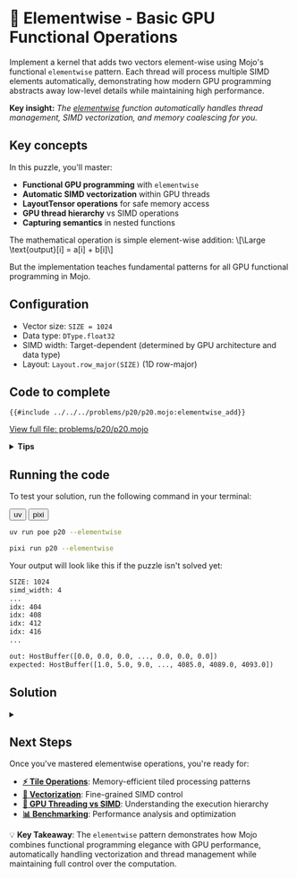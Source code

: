 # 🔰 Elementwise - Basic GPU Functional Operations

Implement a kernel that adds two vectors element-wise using Mojo's functional `elementwise` pattern. Each thread will process multiple SIMD elements automatically, demonstrating how modern GPU programming abstracts away low-level details while maintaining high performance.

**Key insight:** _The [elementwise](https://docs.modular.com/mojo/stdlib/algorithm/functional/elementwise/) function automatically handles thread management, SIMD vectorization, and memory coalescing for you._

## Key concepts

In this puzzle, you'll master:
- **Functional GPU programming** with `elementwise`
- **Automatic SIMD vectorization** within GPU threads
- **LayoutTensor operations** for safe memory access
- **GPU thread hierarchy** vs SIMD operations
- **Capturing semantics** in nested functions

The mathematical operation is simple element-wise addition:
\\[\Large \text{output}[i] = a[i] + b[i]\\]

But the implementation teaches fundamental patterns for all GPU functional programming in Mojo.

## Configuration

- Vector size: `SIZE = 1024`
- Data type: `DType.float32`
- SIMD width: Target-dependent (determined by GPU architecture and data type)
- Layout: `Layout.row_major(SIZE)` (1D row-major)

## Code to complete

```mojo
{{#include ../../../problems/p20/p20.mojo:elementwise_add}}
```
<a href="{{#include ../_includes/repo_url.md}}/blob/main/problems/p20/p20.mojo" class="filename">View full file: problems/p20/p20.mojo</a>

<details>
<summary><strong>Tips</strong></summary>

<div class="solution-tips">

### 1. **Understanding the function structure**
The `elementwise` function expects a nested function with this exact signature:
```mojo
@parameter
@always_inline
fn your_function[simd_width: Int, rank: Int](indices: IndexList[rank]) capturing -> None:
    # Your implementation here
```

**Why each part matters:**
- `@parameter`: Enables compile-time specialization for optimal GPU code generation
- `@always_inline`: Forces inlining to eliminate function call overhead in GPU kernels
- `capturing`: Allows access to variables from the outer scope (the input/output tensors)
- `IndexList[rank]`: Provides multi-dimensional indexing (rank=1 for vectors, rank=2 for matrices)

### 2. **Index extraction and SIMD processing**
```mojo
idx = indices[0]  # Extract linear index for 1D operations
```
This `idx` represents the **starting position** for a SIMD vector, not a single element. If `SIMD_WIDTH=4` (GPU-dependent), then:
- Thread 0 processes elements `[0, 1, 2, 3]` starting at `idx=0`
- Thread 1 processes elements `[4, 5, 6, 7]` starting at `idx=4`
- Thread 2 processes elements `[8, 9, 10, 11]` starting at `idx=8`
- And so on...

### 3. **SIMD loading pattern**
```mojo
a_simd = a.load[simd_width](idx, 0)  # Load 4 consecutive floats (GPU-dependent)
b_simd = b.load[simd_width](idx, 0)  # Load 4 consecutive floats (GPU-dependent)
```
The second parameter `0` is the dimension offset (always 0 for 1D vectors). This loads a **vectorized chunk** of data in a single operation. The exact number of elements loaded depends on your GPU's SIMD capabilities.

### 4. **Vector arithmetic**
```mojo
result = a_simd + b_simd  # SIMD addition of 4 elements simultaneously (GPU-dependent)
```
This performs element-wise addition across the entire SIMD vector in parallel - much faster than 4 separate scalar additions.

### 5. **SIMD storing**
```mojo
output.store[simd_width](idx, 0, result)  # Store 4 results at once (GPU-dependent)
```
Writes the entire SIMD vector back to memory in one operation.

### 6. **Calling the elementwise function**
```mojo
elementwise[your_function, SIMD_WIDTH, target="gpu"](total_size, ctx)
```
- `total_size` should be `a.size()` to process all elements
- The GPU automatically determines how many threads to launch: `total_size // SIMD_WIDTH`

### 7. **Key debugging insight**
Notice the `print("idx:", idx)` in the template. When you run it, you'll see:
```
idx: 0, idx: 4, idx: 8, idx: 12, ...
```
This shows that each thread handles a different SIMD chunk, automatically spaced by `SIMD_WIDTH` (which is GPU-dependent).

</div>
</details>

## Running the code

To test your solution, run the following command in your terminal:

<div class="code-tabs" data-tab-group="package-manager">
  <div class="tab-buttons">
    <button class="tab-button">uv</button>
    <button class="tab-button">pixi</button>
  </div>
  <div class="tab-content">

```bash
uv run poe p20 --elementwise
```

  </div>
  <div class="tab-content">

```bash
pixi run p20 --elementwise
```

  </div>
</div>

Your output will look like this if the puzzle isn't solved yet:
```txt
SIZE: 1024
simd_width: 4
...
idx: 404
idx: 408
idx: 412
idx: 416
...

out: HostBuffer([0.0, 0.0, 0.0, ..., 0.0, 0.0, 0.0])
expected: HostBuffer([1.0, 5.0, 9.0, ..., 4085.0, 4089.0, 4093.0])
```

## Solution

<details class="solution-details">
<summary></summary>

```mojo
{{#include ../../../solutions/p20/p20.mojo:elementwise_add_solution}}
```

<div class="solution-explanation">

The elementwise functional pattern in Mojo demonstrates several fundamental concepts for modern GPU programming:

### 1. **Functional abstraction philosophy**

The `elementwise` function represents a paradigm shift from traditional GPU programming:

**Traditional CUDA/HIP approach:**
```mojo
# Manual thread management
idx = thread_idx.x + block_idx.x * block_dim.x
if idx < size:
    output[idx] = a[idx] + b[idx];  // Scalar operation
```

**Mojo functional approach:**
```mojo
# Automatic management + SIMD vectorization
elementwise[add_function, simd_width, target="gpu"](size, ctx)
```

**What `elementwise` abstracts away:**
- **Thread grid configuration**: No need to calculate block/grid dimensions
- **Bounds checking**: Automatic handling of array boundaries
- **Memory coalescing**: Optimal memory access patterns built-in
- **SIMD orchestration**: Vectorization handled transparently
- **GPU target selection**: Works across different GPU architectures

### 2. **Deep dive: nested function architecture**

```mojo
@parameter
@always_inline
fn add[simd_width: Int, rank: Int](indices: IndexList[rank]) capturing -> None:
```

**Parameter Analysis:**
- **`@parameter`**: This decorator enables **compile-time specialization**. The function is generated separately for each unique `simd_width` and `rank`, allowing aggressive optimization.
- **`@always_inline`**: Critical for GPU performance - eliminates function call overhead by embedding the code directly into the kernel.
- **`capturing`**: Enables **lexical scoping** - the inner function can access variables from the outer scope without explicit parameter passing.
- **`IndexList[rank]`**: Provides **dimension-agnostic indexing** - the same pattern works for 1D vectors, 2D matrices, 3D tensors, etc.

### 3. **SIMD execution model deep dive**

```mojo
idx = indices[0]                          # Linear index: 0, 4, 8, 12... (GPU-dependent spacing)
a_simd = a.load[simd_width](idx, 0)       # Load: [a[0:4], a[4:8], a[8:12]...] (4 elements per load)
b_simd = b.load[simd_width](idx, 0)       # Load: [b[0:4], b[4:8], b[8:12]...] (4 elements per load)
ret = a_simd + b_simd                     # SIMD: 4 additions in parallel (GPU-dependent)
output.store[simd_width](idx, 0, ret)     # Store: 4 results simultaneously (GPU-dependent)
```

**Execution Hierarchy Visualization:**
```
GPU Architecture:
├── Grid (entire problem)
│   ├── Block 1 (multiple warps)
│   │   ├── Warp 1 (32 threads) --> We'll learn about Warp in the next Part VI
│   │   │   ├── Thread 1 → SIMD[4 elements]  ← Our focus (GPU-dependent width)
│   │   │   ├── Thread 2 → SIMD[4 elements]
│   │   │   └── ...
│   │   └── Warp 2 (32 threads)
│   └── Block 2 (multiple warps)
```

**For a 1024-element vector with SIMD_WIDTH=4 (example GPU):**
- **Total SIMD operations needed**: 1024 ÷ 4 = 256
- **GPU launches**: 256 threads (1024 ÷ 4)
- **Each thread processes**: Exactly 4 consecutive elements
- **Memory bandwidth**: SIMD_WIDTH× improvement over scalar operations

**Note**: SIMD width varies by GPU architecture (e.g., 4 for some GPUs, 8 for RTX 4090, 16 for A100).

### 4. **Memory access pattern analysis**

```mojo
a.load[simd_width](idx, 0)  // Coalesced memory access
```

**Memory Coalescing Benefits:**
- **Sequential access**: Threads access consecutive memory locations
- **Cache optimization**: Maximizes L1/L2 cache hit rates
- **Bandwidth utilization**: Achieves near-theoretical memory bandwidth
- **Hardware efficiency**: GPU memory controllers optimized for this pattern

**Example for SIMD_WIDTH=4 (GPU-dependent):**
```
Thread 0: loads a[0:4]   → Memory bank 0-3
Thread 1: loads a[4:8]   → Memory bank 4-7
Thread 2: loads a[8:12]  → Memory bank 8-11
...
Result: Optimal memory controller utilization
```

### 5. **Performance characteristics & optimization**

**Computational Intensity Analysis (for SIMD_WIDTH=4):**
- **Arithmetic operations**: 1 SIMD addition per 4 elements
- **Memory operations**: 2 SIMD loads + 1 SIMD store per 4 elements
- **Arithmetic intensity**: 1 add ÷ 3 memory ops = 0.33 (memory-bound)

**Why This Is Memory-Bound:**
```
Memory bandwidth >>> Compute capability for simple operations
```

**Optimization Implications:**
- Focus on memory access patterns rather than arithmetic optimization
- SIMD vectorization provides the primary performance benefit
- Memory coalescing is critical for performance
- Cache locality matters more than computational complexity

### 6. **Scaling and adaptability**

**Automatic Hardware Adaptation:**
```mojo
alias SIMD_WIDTH = simdwidthof[dtype, target = _get_gpu_target()]()
```

- **GPU-specific optimization**: SIMD width adapts to hardware (e.g., 4 for some cards, 8 for RTX 4090, 16 for A100)
- **Data type awareness**: Different SIMD widths for float32 vs float16
- **Compile-time optimization**: Zero runtime overhead for hardware detection

**Scalability Properties:**
- **Thread count**: Automatically scales with problem size
- **Memory usage**: Linear scaling with input size
- **Performance**: Near-linear speedup until memory bandwidth saturation

### 7. **Advanced insights: why this pattern matters**

**Foundation for Complex Operations:**
This elementwise pattern is the building block for:
- **Reduction operations**: Sum, max, min across large arrays
- **Broadcast operations**: Scalar-to-vector operations
- **Complex transformations**: Activation functions, normalization
- **Multi-dimensional operations**: Matrix operations, convolutions

**Compared to Traditional Approaches:**
```mojo
// Traditional: Error-prone, verbose, hardware-specific
__global__ void add_kernel(float* output, float* a, float* b, int size) {
    int idx = blockIdx.x * blockDim.x + threadIdx.x;
    if (idx < size) {
        output[idx] = a[idx] + b[idx];  // No vectorization
    }
}

// Mojo: Safe, concise, automatically vectorized
elementwise[add, SIMD_WIDTH, target="gpu"](size, ctx)
```

**Benefits of Functional Approach:**
- **Safety**: Automatic bounds checking prevents buffer overruns
- **Portability**: Same code works across GPU vendors/generations
- **Performance**: Compiler optimizations often exceed hand-tuned code
- **Maintainability**: Clean abstractions reduce debugging complexity
- **Composability**: Easy to combine with other functional operations

This pattern represents the future of GPU programming - high-level abstractions that don't sacrifice performance, making GPU computing accessible while maintaining optimal efficiency.

</div>
</details>

## Next Steps

Once you've mastered elementwise operations, you're ready for:

- **[⚡ Tile Operations](./tile.md)**: Memory-efficient tiled processing patterns
- **[🔧 Vectorization](./vectorize.md)**: Fine-grained SIMD control
- **[🧠 GPU Threading vs SIMD](./gpu-thread-vs-simd.md)**: Understanding the execution hierarchy
- **[📊 Benchmarking](./benchmarking.md)**: Performance analysis and optimization

💡 **Key Takeaway**: The `elementwise` pattern demonstrates how Mojo combines functional programming elegance with GPU performance, automatically handling vectorization and thread management while maintaining full control over the computation.
